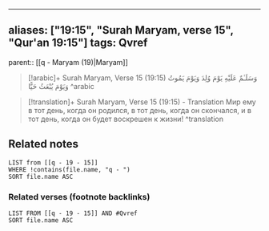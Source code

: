 
---
aliases: ["19:15", "Surah Maryam, verse 15", "Qur'an 19:15"]
tags: Qvref
---

parent:: [[q - Maryam (19)|Maryam]]

> [!arabic]+ Surah Maryam, Verse 15 (19:15)
> <span class="quran-arabic">وَسَلَـٰمٌ عَلَيْهِ يَوْمَ وُلِدَ وَيَوْمَ يَمُوتُ وَيَوْمَ يُبْعَثُ حَيًّا</span>
^arabic

> [!translation]+ Surah Maryam, Verse 15 (19:15) - Translation
> Мир ему в тот день, когда он родился, в тот день, когда он скончался, и в тот день, когда он будет воскрешен к жизни!
^translation



## Related notes
```dataview
LIST from [[q - 19 - 15]]
WHERE !contains(file.name, "q - ")
SORT file.name ASC
```

### Related verses (footnote backlinks)
```dataview
LIST FROM [[q - 19 - 15]] AND #Qvref
SORT file.name ASC
```

